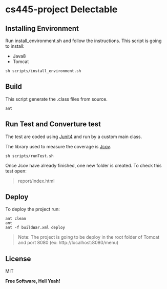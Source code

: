 # cs445-project Delectable
## Installing Environment

Run install_environment.sh and follow the instructions.
This script is going to install:
    
  - Java8
  - Tomcat

``` 
sh scripts/install_environment.sh
```
## Build
This script generate the .class files from source.
``` 
ant
```

## Run Test and Converture test

The test are coded using [Junit4] and run by a custom main class.

The library used to measure the coverage is [Jcov].


``` 
sh scripts/runTest.sh 
```

Once Jcov have already finished, one new folder is created. To check this test open:

> report/index.html

## Deploy
To deploy the project run:

``` 
ant clean
ant
ant -f buildWar.xml deploy
```

> Note: The project is going to be deploy in the root folder of Tomcat and port 8080
> (ex: http://localhost:8080/menu) 

License
----

MIT


**Free Software, Hell Yeah!**

   [Junit4]: <http://junit.org/junit4/>
   [Jcov]: <https://wiki.openjdk.java.net/display/CodeTools/jcov>


